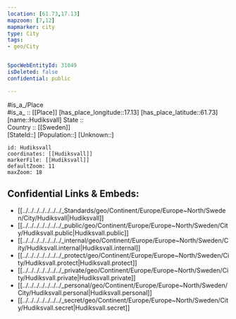 ```yaml
---
location: [61.73,17.13] 
mapzoom: [7,12] 
mapmarker: city 
type: City
tags:
- geo/City


SpocWebEntityId: 31049
isDeleted: false
confidential: public

---
```

#is_a_/Place  
#is_a_ :: [[Place]] 
[has_place_longitude::17.13] 
[has_place_latitude::61.73] 
[name::Hudiksvall] 
State ::  
Country :: [[Sweden]]  
[StateId::] 
[Population::] 
[Unknown::] 


```leaflet
id: Hudiksvall
coordinates: [[Hudiksvall]] 
markerFile: [[Hudiksvall]] 
defaultZoom: 11 
maxZoom: 18
```


## Confidential Links & Embeds: 
- [[../../../../../../../_Standards/geo/Continent/Europe/Europe~North/Sweden/City/Hudiksvall|Hudiksvall]] 
- [[../../../../../../../_public/geo/Continent/Europe/Europe~North/Sweden/City/Hudiksvall.public|Hudiksvall.public]] 
- [[../../../../../../../_internal/geo/Continent/Europe/Europe~North/Sweden/City/Hudiksvall.internal|Hudiksvall.internal]] 
- [[../../../../../../../_protect/geo/Continent/Europe/Europe~North/Sweden/City/Hudiksvall.protect|Hudiksvall.protect]] 
- [[../../../../../../../_private/geo/Continent/Europe/Europe~North/Sweden/City/Hudiksvall.private|Hudiksvall.private]] 
- [[../../../../../../../_personal/geo/Continent/Europe/Europe~North/Sweden/City/Hudiksvall.personal|Hudiksvall.personal]] 
- [[../../../../../../../_secret/geo/Continent/Europe/Europe~North/Sweden/City/Hudiksvall.secret|Hudiksvall.secret]] 
